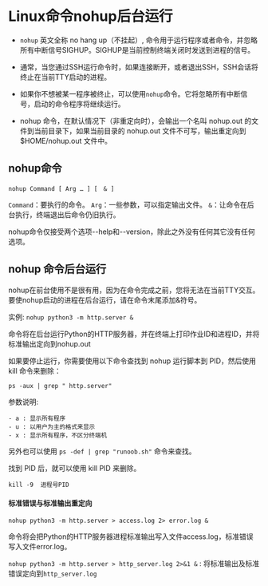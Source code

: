 # Linux命令nohup后台运行

- `nohup` 英文全称 no hang up（不挂起）, 命令用于运行程序或者命令，并忽略所有中断信号SIGHUP。SIGHUP是当前控制终端关闭时发送到进程的信号。

- 通常，当您通过SSH运行命令时，如果连接断开，或者退出SSH，SSH会话将终止在当前TTY启动的进程。

- 如果你不想被某一程序被终止，可以使用`nohup`命令。它将忽略所有中断信号，启动的命令程序将继续运行。

- nohup 命令，在默认情况下（非重定向时），会输出一个名叫 nohup.out 的文件到当前目录下，如果当前目录的 nohup.out 文件不可写，输出重定向到 $HOME/nohup.out 文件中。

## nohup命令
`nohup Command [ Arg … ] [　& ]`

`Command`：要执行的命令。
`Arg`：一些参数，可以指定输出文件。
`&`：让命令在后台执行，终端退出后命令仍旧执行。

nohup命令仅接受两个选项--help和--version，除此之外没有任何其它没有任何选项。

## nohup 命令后台运行

nohup在前台使用不是很有用，因为在命令完成之前，您将无法在当前TTY交互。要使nohup启动的进程在后台运行，请在命令末尾添加&符号。

实例:
`nohup python3 -m http.server &`

命令将在后台运行Python的HTTP服务器，并在终端上打印作业ID和进程ID，并将标准输出定向到nohup.out

如果要停止运行，你需要使用以下命令查找到 nohup 运行脚本到 PID，然后使用 kill 命令来删除：

`ps -aux | grep " http.server" `

参数说明:

	- a : 显示所有程序
	- u : 以用户为主的格式来显示
	- x : 显示所有程序，不区分终端机

另外也可以使用 `ps -def | grep "runoob.sh"` 命令来查找。

找到 PID 后，就可以使用 kill PID 来删除。

`kill -9  进程号PID`

#### 标准错误与标准输出重定向

`nohup python3 -m http.server > access.log 2> error.log &`

命令将会把Python的HTTP服务器进程标准输出写入文件access.log，标准错误写入文件error.log。

`nohup python3 -m http.server > http_server.log 2>&1 &` : 将标准输出及标准错误定向到`http_server.log`
